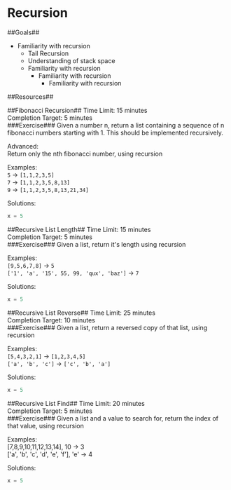 Recursion
==============


##Goals##

* Familiarity with recursion
	* Tail Recursion
	* Understanding of stack space
	* Familiarity with recursion
		* Familiarity with recursion
			* Familiarity with recursion


##Resources##


##Fibonacci Recursion##
Time Limit: 15 minutes  
Completion Target: 5 minutes  
###Exercise###
Given a number n, return a list containing a sequence of n fibonacci numbers starting with 1. This should be implemented recursively.


Advanced:  
Return only the nth fibonacci number, using recursion

Examples:  
`5` -> `[1,1,2,3,5]`  
`7` -> `[1,1,2,3,5,8,13]`  
`9` -> `[1,1,2,3,5,8,13,21,34]`  


Solutions:  
```python
x = 5
```

##Recursive List Length##
Time Limit: 15 minutes  
Completion Target: 5 minutes  
###Exercise###
Given a list, return it's length using recursion

Examples:  
`[9,5,6,7,8]` -> `5`  
`['1', 'a', '15', 55, 99, 'qux', 'baz']` -> `7`  


Solutions:  
```python
x = 5
```

##Recursive List Reverse##
Time Limit: 25 minutes  
Completion Target: 10 minutes  
###Exercise###
Given a list, return a reversed copy of that list, using recursion  


Examples:  
`[5,4,3,2,1]` -> `[1,2,3,4,5]`  
`['a', 'b', 'c']` -> `['c', 'b', 'a']`  

Solutions:  
```python
x = 5
```

##Recursive List Find##
Time Limit: 20 minutes  
Completion Target: 5 minutes  
###Exercise###
Given a list and a value to search for, return the index of that value, using recursion  


Examples:  
[7,8,9,10,11,12,13,14], 10 -> 3  
['a', 'b', 'c', 'd', 'e', 'f'], 'e' -> 4  


Solutions:  
```python
x = 5
```
